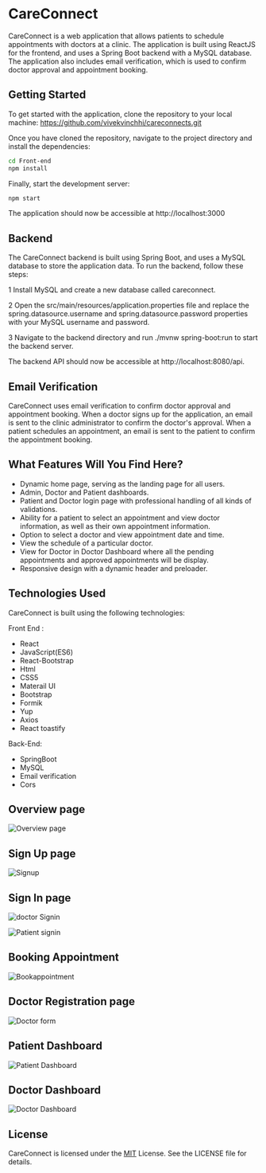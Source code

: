 
# CareConnect

CareConnect is a web application that allows patients to schedule appointments with doctors at a clinic. The application is built using ReactJS for the frontend, and uses a Spring Boot backend with a MySQL database. The application also includes email verification, which is used to confirm doctor approval and appointment booking.


## Getting Started
To get started with the application, clone the repository to your local machine:
https://github.com/vivekvinchhi/careconnects.git


Once you have cloned the repository, navigate to the project directory and install the dependencies:
```bash
cd Front-end
npm install
```

Finally, start the development server:
```bash
npm start
```

The application should now be accessible at http://localhost:3000
## Backend
The CareConnect backend is built using Spring Boot, and uses a MySQL database to store the application data. To run the backend, follow these steps:

1 Install MySQL and create a new database called careconnect.

2 Open the src/main/resources/application.properties file and replace the spring.datasource.username and spring.datasource.password properties with your MySQL username and password.

3 Navigate to the backend directory and run ./mvnw spring-boot:run to start the backend server.

The backend API should now be accessible at http://localhost:8080/api.
## Email Verification

CareConnect uses email verification to confirm doctor approval and appointment booking. When a doctor signs up for the application, an email is sent to the clinic administrator to confirm the doctor's approval. When a patient schedules an appointment, an email is sent to the patient to confirm the appointment booking.
## What Features Will You Find Here?

- Dynamic home page, serving as the landing page for all users.
- Admin, Doctor and Patient dashboards.
- Patient and Doctor login page with professional handling of all kinds of validations.
- Ability for a patient to select an appointment and view doctor information, as well as their own appointment information.
- Option to select a doctor and view appointment date and time.
- View the schedule of a particular doctor.
- View for Doctor in Doctor Dashboard where all the pending appointments and approved appointments will be display.
- Responsive design with a dynamic header and preloader.



## Technologies Used
CareConnect is built using the following technologies:

Front End :
- React
- JavaScript(ES6)
- React-Bootstrap
- Html
- CSS5
- Materail UI 
- Bootstrap
- Formik
- Yup
- Axios
- React toastify

Back-End:

- SpringBoot
- MySQL
- Email verification
- Cors



## Overview page
![Overview page](https://user-images.githubusercontent.com/102732439/236602121-0d3e6d80-1203-496a-89b4-7d36cb3c69d1.png)


## Sign Up page
![Signup](https://user-images.githubusercontent.com/102732439/236602155-c1f23b39-f80f-4c2f-8eef-0075807c89d3.png)

## Sign In page
![doctor Signin](https://user-images.githubusercontent.com/102732439/236602178-7a77b5dc-08f3-45c2-b3f9-d910af214571.png)

![Patient signin](https://user-images.githubusercontent.com/102732439/236602193-0029fd3e-d03e-421e-8ce4-53946c2d5181.png)

## Booking Appointment 
![Bookappointment](https://user-images.githubusercontent.com/102732439/236602294-aeb0e4bc-0e64-4d24-a898-40fef6a1806c.png)

## Doctor Registration page
![Doctor form](https://user-images.githubusercontent.com/102732439/236602320-2fca1f11-3d1d-4acc-b55c-5dddd7365459.png)

## Patient Dashboard 
![Patient Dashboard](https://user-images.githubusercontent.com/102732439/236602344-df8fdb56-c3a0-4a83-90c5-dbfa119ef5e2.png)

## Doctor Dashboard
![Doctor Dashboard](https://user-images.githubusercontent.com/102732439/236601337-74215b56-d767-476f-b677-f8b824d159d7.png)



## License
CareConnect is licensed under the [MIT](https://choosealicense.com/licenses/mit/) License. See the LICENSE file for details.



